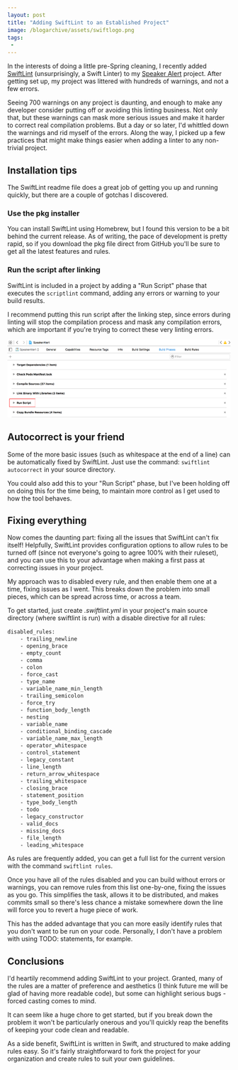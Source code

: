 ```yaml
---
layout: post
title: "Adding SwiftLint to an Established Project"
image: /blogarchive/assets/swiftlogo.png
tags:
 -
---
```


In the interests of doing a little pre-Spring cleaning, I recently added [SwiftLint](https://github.com/realm/SwiftLint) (unsurprisingly, a Swift Linter) to my [Speaker Alert](https://itunes.apple.com/us/app/speaker-alert-speech-presentation/id488585337?mt=8) project. After getting set up, my project was littered with hundreds of warnings, and not a few errors.

Seeing 700 warnings on any project is daunting, and enough to make any developer consider putting off or avoiding this linting business. Not only that, but these warnings can mask more serious issues and make it harder to correct real compilation problems. But a day or so later, I'd whittled down the warnings and rid myself of the errors. Along the way, I picked up a few practices that might make things easier when adding a linter to any non-trivial project.

## Installation tips

The SwiftLint readme file does a great job of getting you up and running quickly, but there are a couple of gotchas I discovered.

### Use the pkg installer

You can install SwiftLint using Homebrew, but I found this version to be a bit behind the current release. As of writing, the pace of development is pretty rapid, so if you download the pkg file direct from GitHub you'll be sure to get all the latest features and rules.

### Run the script after linking

SwiftLint is included in a project by adding a "Run Script" phase that executes the `scriptlint` command, adding any errors or warning to your build results.

I recommend putting this run script after the linking step, since errors during linting will stop the compilation process and mask any compilation errors, which are important if you're trying to correct these very linting errors.

![The Run Script Phase](/blogarchive/assets/swiftlintrunphase.png)

## Autocorrect is your friend

Some of the more basic issues (such as whitespace at the end of a line) can be automatically fixed by SwiftLint. Just use the command: `swiftlint autocorrect` in your source directory.

You could also add this to your "Run Script" phase, but I've been holding off on doing this for the time being, to maintain more control as I get used to how the tool behaves. 

## Fixing everything

Now comes the daunting part: fixing all the issues that SwiftLint can't fix itself! Helpfully, SwiftLint provides configuration options to allow rules to be turned off (since not everyone's going to agree 100% with their ruleset), and you can use this to your advantage when making a first pass at correcting issues in your project.

My approach was to disabled every rule, and then enable them one at a time, fixing issues as I went. This breaks down the problem into small pieces, which can be spread across time, or across a team.

To get started, just create *.swiftlint.yml* in your project's main source directory (where swiftlint is run) with a disable directive for all rules:

    disabled_rules:
        - trailing_newline
        - opening_brace
        - empty_count
        - comma
        - colon
        - force_cast
        - type_name
        - variable_name_min_length
        - trailing_semicolon
        - force_try
        - function_body_length
        - nesting
        - variable_name
        - conditional_binding_cascade
        - variable_name_max_length
        - operator_whitespace
        - control_statement
        - legacy_constant
        - line_length
        - return_arrow_whitespace
        - trailing_whitespace
        - closing_brace
        - statement_position
        - type_body_length
        - todo
        - legacy_constructor
        - valid_docs
        - missing_docs
        - file_length
        - leading_whitespace

As rules are frequently added, you can get a full list for the current version with the command `swiftlint rules`.

Once you have all of the rules disabled and you can build without errors or warnings, you can remove rules from this list one-by-one, fixing the issues as you go. This simplifies the task, allows it to be distributed, and makes commits small so there's less chance a mistake somewhere down the line will force you to revert a huge piece of work.

This has the added advantage that you can more easily identify rules that you don't want to be run on your code. Personally, I don't have a problem with using TODO: statements, for example.

## Conclusions

I'd heartily recommend adding SwiftLint to your project. Granted, many of the rules are a matter of preference and aesthetics (I think future me will be glad of having more readable code), but some can highlight serious bugs - forced casting comes to mind.

It can seem like a huge chore to get started, but if you break down the problem it won't be particularly onerous and you'll quickly reap the benefits of keeping your code clean and readable.

As a side benefit, SwiftLint is written in Swift, and structured to make adding rules easy. So it's fairly straightforward to fork the project for your organization and create rules to suit your own guidelines.